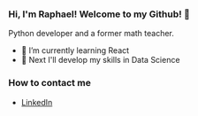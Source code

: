 ### Hi, I'm Raphael! Welcome to my Github! 👋

Python developer and a former math teacher.

- 🌱 I’m currently learning React
- 🔭 Next I'll develop my skills in Data Science


### How to contact me
- [LinkedIn](https://www.linkedin.com/in/raphael-lossec/)




